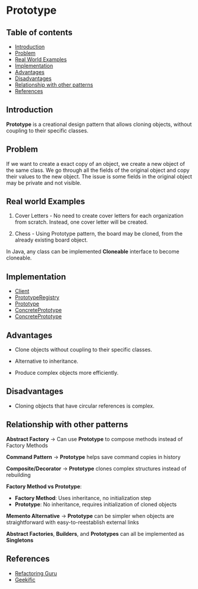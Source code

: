 # Prototype

## Table of contents

- [Introduction](#introduction)
- [Problem](#problem)
- [Real World Examples](#real-world-examples)
- [Implementation](#implementation)
- [Advantages](#advantages)
- [Disadvantages](#disadvantages)
- [Relationship with other patterns](#relationship-with-other-patterns)
- [References](#references)

## Introduction

**Prototype** is a creational design pattern that allows cloning objects, without coupling to their specific classes.

## Problem

If we want to create a exact copy of an object, we create a new object of the same class. We go through all the fields of the original object and copy their values to the new object. The issue is some fields in the original object may be private and not visible.

## Real world Examples

1. Cover Letters - No need to create cover letters for each organization from scratch. Instead, one cover letter will be created.

2. Chess -  Using Prototype pattern, the board may be cloned, from the already existing board object.

In Java, any class can be implemented **Cloneable** interface to become cloneable.

## Implementation

- [Client](src/Client.java)
- [PrototypeRegistry](src/PrototypeRegistry.java)
- [Prototype](src/Vehicle.java)
- [ConcretePrototype](src/Car.java)
- [ConcretePrototype](src/Bus.java)

## Advantages

- Clone objects without coupling to their specific classes.

- Alternative to inheritance.

- Produce complex objects more efficiently.

## Disadvantages

- Cloning objects that have circular references is complex.

## Relationship with other patterns

**Abstract Factory** → Can use **Prototype** to compose methods instead of Factory Methods

**Command Pattern** → **Prototype** helps save command copies in history

**Composite/Decorator** → **Prototype** clones complex structures instead of rebuilding

**Factory Method vs Prototype**:

- **Factory Method**: Uses inheritance, no initialization step
- **Prototype**: No inheritance, requires initialization of cloned objects

**Memento Alternative** → **Prototype** can be simpler when objects are straightforward with easy-to-reestablish external links

**Abstract Factories**, **Builders**, and **Prototypes** can all be implemented as **Singletons**

## References

- [Refactoring Guru](https://refactoring.guru/design-patterns/singleton)
- [Geekific](https://youtu.be/DcFhITC9v0E?si=UU1mdq6ACuBrxy8h)